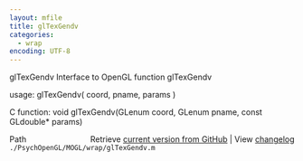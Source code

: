 ```yaml
---
layout: mfile
title: glTexGendv
categories:
  - wrap
encoding: UTF-8
---
```


glTexGendv  Interface to OpenGL function glTexGendv

usage:  glTexGendv\( coord, pname, params \)

C function:  void glTexGendv\(GLenum coord, GLenum pname, const GLdouble\* params\)


<div class="code_header" style="text-align:right;">
  <span style="float:left;">Path&nbsp;&nbsp;</span> <span class="counter">Retrieve <a href=
  "https://raw.github.com/Psychtoolbox-3/Psychtoolbox-3/beta/./PsychOpenGL/MOGL/wrap/glTexGendv.m">current version from GitHub</a> | View <a href=
  "https://github.com/Psychtoolbox-3/Psychtoolbox-3/commits/beta/./PsychOpenGL/MOGL/wrap/glTexGendv.m">changelog</a></span>
</div>
<div class="code">
  <code>./PsychOpenGL/MOGL/wrap/glTexGendv.m</code>
</div>
